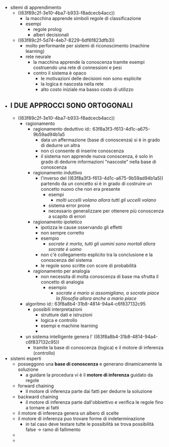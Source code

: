 - sitemi di apprendimento
	- ((63f89c2f-3e10-4ba7-b933-f8adcecb4acc))
		- la macchina apprende simboli regole di classificazione
		- esempi
			- regole prolog
			- alberi decisionali
	- ((63f89c2f-5d74-4eb7-8229-6df6f823dfb3))
		- molto performante per sistemi di riconoscimento (machine learning)
		- rete neurale
			- la macchina apprende la conoscenza tramite esempi costruendo una rete di connessioni e pesi
			- contro il sistema è opaco
				- le motivazioni delle decisioni non sono esplicite
				- la logica è nascosta nella rete
				- alto costo iniziale ma basso costo di utilizzo
- I DUE APPROCCI SONO ORTOGONALI
	-
	- ((63f89c2f-3e10-4ba7-b933-f8adcecb4acc))
		- ragionamento
			- ragionamento deduttivo
			  id:: 63f8a3f3-f613-4d1c-a675-9b59ad94b1a5
				- data un affermazione (base di conoscenza) si è in grado di dedurre un altra
				- non ci consente di inserire conoscenza
				- il sistema non apprende nuova conoscenza, è solo in grado di dedurre informazioni "nascoste" nella base di conoscenza
			- ragionamento induttivo
				- l'inverso del ((63f8a3f3-f613-4d1c-a675-9b59ad94b1a5)) partendo da un concetto si è in grado di costruire un concetto nuovo che non era presente
					- esempi
						- *molti uccelli volano allora tutti gli uccelli volano*
					- sistema error prone
					- necessario generalizzare per ottenere più conoscenza a scapito di errori
			- ragionamento ipotetico
				- ipotizza le cause osservando gli effetti
				- non sempre corretto
				- esempio
					- *socrate è morto, tutti gli uomini sono mortali allora socrate è uomo*
				- non c'è collegamento esplicito tra la conclusione e la conoscenza del sistema
				- le regole sono scritte con score di probabilità
			- ragionamento per analogia
				- non necessita di molta conoscenza di base ma sfrutta il concetto di analogia
					- esempio
						- *socrate e mario si assomigliano, a socrate piace la filosofia allora anche a mario piace*
		- algoritmo
		  id:: 63f8a8b4-31b8-4814-94a4-c6f837132c95
			- possibili interpretazioni
				- strutture dati e istruzioni
				- logica e controllo
				- esempi e machine learning
				-
		- un sistema intelligente genera l' ((63f8a8b4-31b8-4814-94a4-c6f837132c95))
			- tramite la base di conoscenza (logica) e il motore di inferenza (controllo)
- sistemi esperti
	- posseggono una **base di conoscenza** e generano dinamicamente la soluzione
		- a guidare la procedura vi è il **motore di inferenza** guidato da regole
	- forward chaining
		- il motore di inferenza parte dai fatti per dedurre la soluzione
	- backward chaining
		- il motore di inferenza parte dall'obbiettivo e verifica le regole  fino a tornare ai fatti
	- il motore di inferenza genera un albero di scelte
	- il  motore di inferenza puo trovare forme di indeterminazione
		- in tal caso deve testare tutte le possibilità se trova possibilità false -> ramo di fallimento
	-
	-